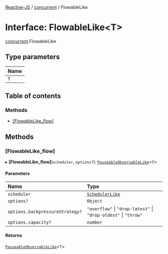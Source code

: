 [Reactive-JS](../README.md) / [concurrent](../modules/concurrent.md) / FlowableLike

# Interface: FlowableLike<T\>

[concurrent](../modules/concurrent.md).FlowableLike

## Type parameters

| Name |
| :------ |
| `T` |

## Table of contents

### Methods

- [[FlowableLike\_flow]](concurrent.FlowableLike.md#[flowablelike_flow])

## Methods

### [FlowableLike\_flow]

▸ **[FlowableLike_flow]**(`scheduler`, `options?`): [`PauseableObservableLike`](concurrent.PauseableObservableLike.md)<`T`\>

#### Parameters

| Name | Type |
| :------ | :------ |
| `scheduler` | [`SchedulerLike`](concurrent.SchedulerLike.md) |
| `options?` | `Object` |
| `options.backpressureStrategy?` | ``"overflow"`` \| ``"drop-latest"`` \| ``"drop-oldest"`` \| ``"throw"`` |
| `options.capacity?` | `number` |

#### Returns

[`PauseableObservableLike`](concurrent.PauseableObservableLike.md)<`T`\>
